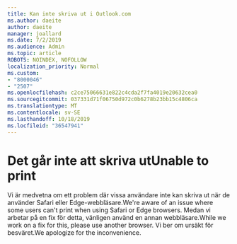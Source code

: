 ```yaml
---
title: Kan inte skriva ut i Outlook.com
ms.author: daeite
author: daeite
manager: joallard
ms.date: 7/2/2019
ms.audience: Admin
ms.topic: article
ROBOTS: NOINDEX, NOFOLLOW
localization_priority: Normal
ms.custom:
- "8000046"
- "2507"
ms.openlocfilehash: c2ce75066631e822c4cda2f7fa4019e20632cea0
ms.sourcegitcommit: 037331d71f06750d972c0b6278b23bb15c4806ca
ms.translationtype: MT
ms.contentlocale: sv-SE
ms.lasthandoff: 10/18/2019
ms.locfileid: "36547941"
---
```

# <a name="unable-to-print"></a><span data-ttu-id="c55bc-102">Det går inte att skriva ut</span><span class="sxs-lookup"><span data-stu-id="c55bc-102">Unable to print</span></span>

<span data-ttu-id="c55bc-103">Vi är medvetna om ett problem där vissa användare inte kan skriva ut när de använder Safari eller Edge-webbläsare.</span><span class="sxs-lookup"><span data-stu-id="c55bc-103">We're aware of an issue where some users can't print when using Safari or Edge browsers.</span></span> <span data-ttu-id="c55bc-104">Medan vi arbetar på en fix för detta, vänligen använd en annan webbläsare.</span><span class="sxs-lookup"><span data-stu-id="c55bc-104">While we work on a fix for this, please use another browser.</span></span> <span data-ttu-id="c55bc-105">Vi ber om ursäkt för besväret.</span><span class="sxs-lookup"><span data-stu-id="c55bc-105">We apologize for the inconvenience.</span></span>